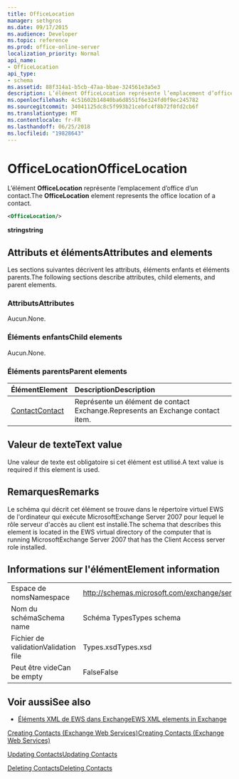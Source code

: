 ```yaml
---
title: OfficeLocation
manager: sethgros
ms.date: 09/17/2015
ms.audience: Developer
ms.topic: reference
ms.prod: office-online-server
localization_priority: Normal
api_name:
- OfficeLocation
api_type:
- schema
ms.assetid: 88f314a1-b5cb-47aa-bbae-324561e3a5e3
description: L’élément OfficeLocation représente l’emplacement d’office d’un contact.
ms.openlocfilehash: 4c51602b14840ba6d8551f6e324fd0f9ec245782
ms.sourcegitcommit: 34041125dc8c5f993b21cebfc4f8b72f0fd2cb6f
ms.translationtype: MT
ms.contentlocale: fr-FR
ms.lasthandoff: 06/25/2018
ms.locfileid: "19828643"
---
```

# <a name="officelocation"></a><span data-ttu-id="60c6e-103">OfficeLocation</span><span class="sxs-lookup"><span data-stu-id="60c6e-103">OfficeLocation</span></span>

<span data-ttu-id="60c6e-104">L’élément **OfficeLocation** représente l’emplacement d’office d’un contact.</span><span class="sxs-lookup"><span data-stu-id="60c6e-104">The **OfficeLocation** element represents the office location of a contact.</span></span> 
  
```xml
<OfficeLocation/>
```

 <span data-ttu-id="60c6e-105">**string**</span><span class="sxs-lookup"><span data-stu-id="60c6e-105">**string**</span></span>
## <a name="attributes-and-elements"></a><span data-ttu-id="60c6e-106">Attributs et éléments</span><span class="sxs-lookup"><span data-stu-id="60c6e-106">Attributes and elements</span></span>

<span data-ttu-id="60c6e-107">Les sections suivantes décrivent les attributs, éléments enfants et éléments parents.</span><span class="sxs-lookup"><span data-stu-id="60c6e-107">The following sections describe attributes, child elements, and parent elements.</span></span>
  
### <a name="attributes"></a><span data-ttu-id="60c6e-108">Attributs</span><span class="sxs-lookup"><span data-stu-id="60c6e-108">Attributes</span></span>

<span data-ttu-id="60c6e-109">Aucun.</span><span class="sxs-lookup"><span data-stu-id="60c6e-109">None.</span></span>
  
### <a name="child-elements"></a><span data-ttu-id="60c6e-110">Éléments enfants</span><span class="sxs-lookup"><span data-stu-id="60c6e-110">Child elements</span></span>

<span data-ttu-id="60c6e-111">Aucun.</span><span class="sxs-lookup"><span data-stu-id="60c6e-111">None.</span></span>
  
### <a name="parent-elements"></a><span data-ttu-id="60c6e-112">Éléments parents</span><span class="sxs-lookup"><span data-stu-id="60c6e-112">Parent elements</span></span>

|<span data-ttu-id="60c6e-113">**Élément**</span><span class="sxs-lookup"><span data-stu-id="60c6e-113">**Element**</span></span>|<span data-ttu-id="60c6e-114">**Description**</span><span class="sxs-lookup"><span data-stu-id="60c6e-114">**Description**</span></span>|
|:-----|:-----|
|[<span data-ttu-id="60c6e-115">Contact</span><span class="sxs-lookup"><span data-stu-id="60c6e-115">Contact</span></span>](contact.md) <br/> |<span data-ttu-id="60c6e-116">Représente un élément de contact Exchange.</span><span class="sxs-lookup"><span data-stu-id="60c6e-116">Represents an Exchange contact item.</span></span>  <br/> |
   
## <a name="text-value"></a><span data-ttu-id="60c6e-117">Valeur de texte</span><span class="sxs-lookup"><span data-stu-id="60c6e-117">Text value</span></span>

<span data-ttu-id="60c6e-118">Une valeur de texte est obligatoire si cet élément est utilisé.</span><span class="sxs-lookup"><span data-stu-id="60c6e-118">A text value is required if this element is used.</span></span>
  
## <a name="remarks"></a><span data-ttu-id="60c6e-119">Remarques</span><span class="sxs-lookup"><span data-stu-id="60c6e-119">Remarks</span></span>

<span data-ttu-id="60c6e-120">Le schéma qui décrit cet élément se trouve dans le répertoire virtuel EWS de l'ordinateur qui exécute MicrosoftExchange Server 2007 pour lequel le rôle serveur d'accès au client est installé.</span><span class="sxs-lookup"><span data-stu-id="60c6e-120">The schema that describes this element is located in the EWS virtual directory of the computer that is running MicrosoftExchange Server 2007 that has the Client Access server role installed.</span></span>
  
## <a name="element-information"></a><span data-ttu-id="60c6e-121">Informations sur l'élément</span><span class="sxs-lookup"><span data-stu-id="60c6e-121">Element information</span></span>

|||
|:-----|:-----|
|<span data-ttu-id="60c6e-122">Espace de noms</span><span class="sxs-lookup"><span data-stu-id="60c6e-122">Namespace</span></span>  <br/> |http://schemas.microsoft.com/exchange/services/2006/types  <br/> |
|<span data-ttu-id="60c6e-123">Nom du schéma</span><span class="sxs-lookup"><span data-stu-id="60c6e-123">Schema name</span></span>  <br/> |<span data-ttu-id="60c6e-124">Schéma Types</span><span class="sxs-lookup"><span data-stu-id="60c6e-124">Types schema</span></span>  <br/> |
|<span data-ttu-id="60c6e-125">Fichier de validation</span><span class="sxs-lookup"><span data-stu-id="60c6e-125">Validation file</span></span>  <br/> |<span data-ttu-id="60c6e-126">Types.xsd</span><span class="sxs-lookup"><span data-stu-id="60c6e-126">Types.xsd</span></span>  <br/> |
|<span data-ttu-id="60c6e-127">Peut être vide</span><span class="sxs-lookup"><span data-stu-id="60c6e-127">Can be empty</span></span>  <br/> |<span data-ttu-id="60c6e-128">False</span><span class="sxs-lookup"><span data-stu-id="60c6e-128">False</span></span>  <br/> |
   
## <a name="see-also"></a><span data-ttu-id="60c6e-129">Voir aussi</span><span class="sxs-lookup"><span data-stu-id="60c6e-129">See also</span></span>



- [<span data-ttu-id="60c6e-130">Éléments XML de EWS dans Exchange</span><span class="sxs-lookup"><span data-stu-id="60c6e-130">EWS XML elements in Exchange</span></span>](ews-xml-elements-in-exchange.md)


[<span data-ttu-id="60c6e-131">Creating Contacts (Exchange Web Services)</span><span class="sxs-lookup"><span data-stu-id="60c6e-131">Creating Contacts (Exchange Web Services)</span></span>](http://msdn.microsoft.com/library/4845917e-70d1-481c-bbd7-011ec6571789%28Office.15%29.aspx)
  
[<span data-ttu-id="60c6e-132">Updating Contacts</span><span class="sxs-lookup"><span data-stu-id="60c6e-132">Updating Contacts</span></span>](http://msdn.microsoft.com/library/9a865953-b94a-4229-b632-2dee433314be%28Office.15%29.aspx)
  
[<span data-ttu-id="60c6e-133">Deleting Contacts</span><span class="sxs-lookup"><span data-stu-id="60c6e-133">Deleting Contacts</span></span>](http://msdn.microsoft.com/library/fcc3dc84-cd3e-455e-a1a7-ae6921c9b588%28Office.15%29.aspx)


